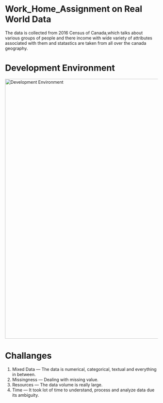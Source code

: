 # Work_Home_Assignment on Real World Data

The data is collected from 2016 Census of Canada,which talks about various groups of people and there income with wide variety of attributes associated with them and statastics are taken from all over the canada geography.

# Development Environment
<img width="854" alt="Development Environment" src="https://user-images.githubusercontent.com/91077887/179615267-58045af2-ceb6-4924-ac10-3bc8bb4bfeb9.png">

# Challanges

1. Mixed Data — The data is  numerical,  categorical, textual and everything in between.
2. Missingness — Dealing with missing value.
3. Resources — The data volume is really large.
4. Time — It took lot of time  to understand, process and analyze data due its ambiguity.
